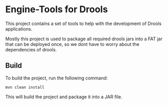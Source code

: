 # Engine-Tools for Drools

This project contains a set of tools to help with the development of Drools applications.

Mostly this project is used to package all required drools jars into a FAT jar that can be deployed once, so we dont have to worry about the dependencies of drools.

## Build

To build the project, run the following command:

```
mvn clean install
```

This will build the project and package it into a JAR file.

